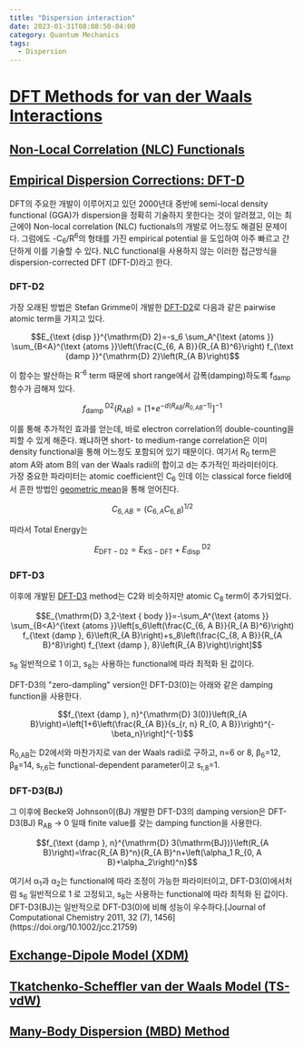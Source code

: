 ```yaml
---
title: "Dispersion interaction"
date: 2023-01-31T08:08:50-04:00
category: Quantum Mechanics
tags:
  - Dispersion
---
```




# [DFT Methods for van der Waals Interactions](https://manual.q-chem.com/5.2/Ch5.S7.html)
## [Non-Local Correlation (NLC) Functionals](https://manual.q-chem.com/5.2/Ch5.S7.SS1.html)  
## [Empirical Dispersion Corrections: DFT-D](https://manual.q-chem.com/5.2/Ch5.S7.SS2.html)  
DFT의 주요한 개발이 이루어지고 있던 2000년대 중반에 semi-local density functional (GGA)가 dispersion을 정확히 기술하지 못한다는 것이 알려졌고, 이는 최근에야 Non-local correlation (NLC) fuctionals의 개발로 어느정도 해결된 문제이다. 그럼에도 -C<sub>6</sub>/R<sup>6</sup>의 형태를 가진 empirical potential 을 도입하여 아주 빠르고 간단하게 이를 기술할 수 있다. NLC functional을 사용하지 않는 이러한 접근방식을 dispersion-corrected DFT (DFT-D)라고 한다. 
### DFT-D2
가장 오래된 방법은 Stefan Grimme이 개발한 [DFT-D2](https://doi.org/10.1002/jcc.20495)로 다음과 같은 pairwise atomic term을 가지고 있다.  

<p><span class="math display">$$E_{\text {disp }}^{\mathrm{D} 2}=-s_6
\sum_A^{\text {atoms }} \sum_{B&lt;A}^{\text {atoms }}\left(\frac{C_{6, A B}}{R_{A
B}^6}\right) f_{\text {damp }}^{\mathrm{D} 2}\left(R_{A
B}\right)$$</span></p>

이 함수는 발산하는 R<sup>-6</sup> term 때문에 short range에서 감폭(damping)하도록 f<sub>damp</sub> 함수가 곱해져 있다.

<p><span class="math display"><em>f</em><sub>damp
</sub><sup>D2</sup>(<em>R</em><sub><em>A</em><em>B</em></sub>) = [1+<em>e</em><sup>−<em>d</em>(<em>R</em><sub><em>A</em><em>B</em></sub>/<em>R</em><sub>0, <em>A</em><em>B</em></sub>−1)</sup>]<sup>−1</sup></span></p>

이를 통해 추가적인 효과를 얻는데, 바로 electron correlation의 double-counting을 피할 수 있게 해준다. 왜냐하면 short- to medium-range correlation은 이미 density functional을 통해 어느정도 포함되어 있기 때문이다. 여기서 R<sub>0</sub> term은 atom A와 atom B의 van der Waals radii의 합이고 d는 추가적인 파라미터이다.  
가장 중요한 파라미터는 atomic coefficient인 C<sub>6</sub> 인데 이는 classical force field에서 흔한 방법인 [geometric mean](https://en.wikipedia.org/wiki/Geometric_mean)을 통해 얻어진다.
<p><span
class="math display"><em>C</em><sub>6, <em>A</em><em>B</em></sub> = (<em>C</em><sub>6, <em>A</em></sub><em>C</em><sub>6, <em>B</em></sub>)<sup>1/2</sup></span></p>
따라서 Total Energy는 
<p><span
class="math display"><em>E</em><sub>DFT − D2</sub> = <em>E</em><sub>KS − DFT</sub> + <em>E</em><sub>disp
</sub><sup>D2</sup></span></p>

### DFT-D3
이후에 개발된 [DFT-D3](https://doi.org/10.1063/1.3382344) method는 C2와 비슷하지만 atomic C<sub>8</sub> term이 추가되었다.
<p><span class="math display">$$E_{\mathrm{D} 3,2-\text { body
}}=-\sum_A^{\text {atoms }}
\sum_{B&lt;A}^{\text {atoms }}\left[s_6\left(\frac{C_{6, A B}}{R_{A B}^6}\right) f_{\text
{damp }, 6}\left(R_{A B}\right)+s_8\left(\frac{C_{8, A B}}{R_{A
B}^8}\right) f_{\text {damp }, 8}\left(R_{A
B}\right)\right]$$</span></p>
s<sub>6</sub> 일반적으로 1 이고, s<sub>8</sub>는 사용하는 functional에 따라 최적화 된 값이다.

DFT-D3의 "zero-dampling" version인 DFT-D3(0)는 아래와 같은 damping function을 사용한다.
<p><span class="math display">$$f_{\text {damp }, n}^{\mathrm{D}
3(0)}\left(R_{A B}\right)=\left[1+6\left(\frac{R_{A B}}{s_{r, n} R_{0, A
B}}\right)^{-\beta_n}\right]^{-1}$$</span></p>

R<sub>0,AB</sub>는 D2에서와 마찬가지로 van der Waals radii로 구하고, n=6 or 8, β<sub>6</sub>=12, β<sub>8</sub>=14, s<sub>r,6</sub>는 functional-dependent parameter이고 s<sub>r,8</sub>=1.

### DFT-D3(BJ)
그 이후에 Becke와 Johnson이(BJ) 개발한 DFT-D3의 damping version은 DFT-D3(BJ) R<sub>AB</sub> → 0 일때 finite value를 갖는 damping function을 사용한다.
<p><span class="math display">$$f_{\text {damp }, n}^{\mathrm{D}
3(\mathrm{BJ})}\left(R_{A B}\right)=\frac{R_{A B}^n}{R_{A
B}^n+\left(\alpha_1 R_{0, A B}+\alpha_2\right)^n}$$</span></p>
여기서 α<sub>1</sub>과 α<sub>2</sub>는 functional에 따라 조정이 가능한 파라미터이고, DFT-D3(0)에서처럼 s<sub>6</sub> 일반적으로 1 로 고정되고, s<sub>8</sub>는 사용하는 functional에 따라 최적화 된 값이다. DFT-D3(BJ)는 일반적으로 DFT-D3(0)에 비해 성능이 우수하다.[Journal of Computational Chemistry 2011, 32 (7), 1456](https://doi.org/10.1002/jcc.21759)

## [Exchange-Dipole Model (XDM)](https://manual.q-chem.com/5.2/Ch5.S7.SS3.html)  
## [Tkatchenko-Scheffler van der Waals Model (TS-vdW)](https://manual.q-chem.com/5.2/Ch5.S7.SS4.html)  
## [Many-Body Dispersion (MBD) Method](https://manual.q-chem.com/5.2/Ch5.S7.SS5.html)  


